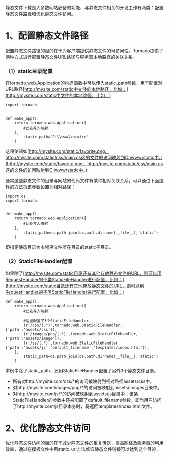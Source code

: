 静态文件下载是大多数网站必备的功能，与静态文件相关的开发工作有两类：配置静态文件路径和优化静态文件访问。

# 1、配置静态文件路径

配置静态文件路径的目的在于为客户端提供静态文件的可访问性。Tornado提供了两种方式进行配置静态文件URL路径与服务器本地路径的关联关系。

### （1）static目录配置

在tornado.web.Application的构造函数中可以传入static\_path参数，用于配置对URL路径[http://mysite.com/static中文件的本地路径，比如：](http://mysite.com/static中文件的本地路径，比如：)

```
import tornado


def make_app():
    return tornado.web.Application([
        #此处写入映射
    ],
        static_path="C:\\www\\static"
    )
```

这将使诸如[http://mysite.com/static/favorite.png、http://mysite.com/static/css/main.cs这的文件的访问映射到C:\www\static中。](http://mysite.com/static/favorite.png、http://mysite.com/static/css/main.cs这的文件的访问映射到C:\www\static中。)

通常这些静态文件的目录与网站的代码文件有某种相对关联关系，可以通过下面这样的方法将该参数设置为相对路径：

```
import os
import tornado


def make_app():
    return tornado.web.Application([
        #此处写入映射
    ],
        static_path=os.path.join(os.path.dirname(__file__),'static')
    )
```

即指定静态目录为本程序文件所在目录的static子目录。

### （2）StaticFileHandler配置

如果除了[http://mysite.com/static目录还有其他存放静态文件的URL，则可以用RequestHandler的子类StaticFileHandler进行配置，比如：](http://mysite.com/static目录还有其他存放静态文件的URL，则可以用RequestHandler的子类StaticFileHandler进行配置，比如：)

```
def make_app():
    return tornado.web.Application([
        #此处写入映射

        #这里配置了3个StaticFileHandler
        (r'/css/(.*)',tornado.web.StaticFileHandler,{'path':'assets/css'}),
        (r'/images/png/(.*)',tornado.web.StaticFileHandler,{'path':'assets/image'}),
        (r'/js/(.*)',tornado.web.StaticFileHandler,{'path':'assets/js','default_filename':'templates/index.html'}),
    ],
        static_path=os.path.join(os.path.dirname(__file__),'static')
    )
```

本例中除了static\_path，还用StaticFileHandler配置了另外3个静态文件目录。

* 所有对http://mysite.com/css/\*的访问被映射到相对路径assets/css中。
* 对http://mysite.com/images/png/\*的访问被映射到assets/images目录中。
* 对http://mysite.com/js/\*的访问被映射到assets/js目录中；该条StaticFileHandler的参数中还被配置了default\_filename参数，即当用户访问了http://mysite.com/js目录本身时，将返回templates/index.html文件。

# 2、优化静态文件访问

优化静态文件访问的目的在于减少静态文件的重复传送，提高网络及服务器的利用效率，通过在模板文件中用static\_url方法修饰静态文件链接可以达到这个目的：

```

```



